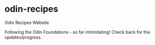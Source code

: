 # odin-recipes
 Odin Recipes Website

 Following the Odin Foundations - so far intimidating! Check back for the updates/progress.

